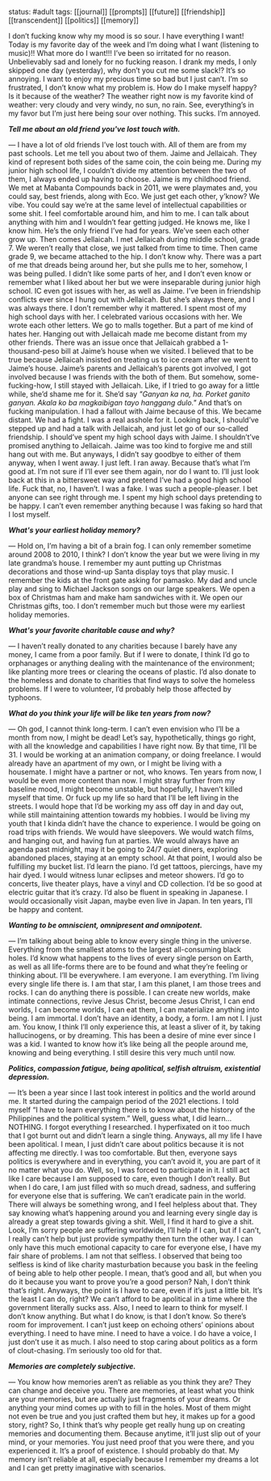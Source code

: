 status: #adult 
tags: [[journal]] [[prompts]] [[future]] [[friendship]] [[transcendent]] [[politics]] [[memory]]

I don’t fucking know why my mood is so sour. I have everything I want! Today is my favorite day of the week and I’m doing what I want (listening to music)!! What more do I want!!! I’ve been so irritated for no reason. Unbelievably sad and lonely for no fucking reason. I drank my meds, I only skipped one day (yesterday), why don’t you cut me some slack!? It’s so annoying. I want to enjoy my precious time so bad but I just can’t. I’m so frustrated, I don’t know what my problem is. How do I make myself happy? Is it because of the weather? The weather right now is my favorite kind of weather: very cloudy and very windy, no sun, no rain. See, everything’s in my favor but I’m just here being sour over nothing. This sucks. I’m annoyed.

***Tell me about an old friend you've lost touch with.***

— I have a lot of old friends I’ve lost touch with. All of them are from my past schools. Let me tell you about two of them. Jaime and Jellaicah. They kind of represent both sides of the same coin, the coin being me. During my junior high school life, I couldn’t divide my attention between the two of them, I always ended up having to choose. Jaime is my childhood friend. We met at Mabanta Compounds back in 2011, we were playmates and, you could say, best friends, along with Eco. We just get each other, y’know? We vibe. You could say we’re at the same level of intellectual capabilities or some shit. I feel comfortable around him, and him to me. I can talk about anything with him and I wouldn’t fear getting judged. He knows me, like I know him. He’s the only friend I’ve had for years. We’ve seen each other grow up. Then comes Jellaicah. I met Jellaicah during middle school, grade 7. We weren’t really that close, we just talked from time to time. Then came grade 9, we became attached to the hip. I don’t know why. There was a part of me that dreads being around her, but she pulls me to her, somehow, I was being pulled. I didn’t like some parts of her, and I don’t even know or remember what I liked about her but we were inseparable during junior high school. IC even got issues with her, as well as Jaime. I’ve been in friendship conflicts ever since I hung out with Jellaicah. But she’s always there, and I was always there. I don’t remember why it mattered. I spent most of my high school days with her. I celebrated various occasions with her. We wrote each other letters. We go to malls together. But a part of me kind of hates her. Hanging out with Jellaicah made me become distant from my other friends. There was an issue once that Jellaicah grabbed a 1-thousand-peso bill at Jaime’s house when we visited. I believed that to be true because Jellaicah insisted on treating us to ice cream after we went to Jaime’s house. Jaime’s parents and Jellaicah’s parents got involved, I got involved because I was friends with the both of them. But somehow, some-fucking-how, I still stayed with Jellaicah. Like, if I tried to go away for a little while, she’d shame me for it. She’d say *"Ganyan ka na, ha. Porket ganito ganyan. Akala ko ba magkaibigan tayo hanggang dulo."* And that’s on fucking manipulation. I had a fallout with Jaime because of this. We became distant. We had a fight. I was a real asshole for it. Looking back, I should’ve stepped up and had a talk with Jellaicah, and just let go of our so-called friendship. I should’ve spent my high school days with Jaime. I shouldn’t’ve promised anything to Jellaicah. Jaime was too kind to forgive me and still hang out with me. But anyways, I didn’t say goodbye to either of them anyway, when I went away. I just left. I ran away. Because that’s what I’m good at. I’m not sure if I’ll ever see them again, nor do I want to. I’ll just look back at this in a bittersweet way and pretend I’ve had a good high school life. Fuck that, no, I haven’t. I was a fake. I was such a people-pleaser. I bet anyone can see right through me. I spent my high school days pretending to be happy. I can’t even remember anything because I was faking so hard that I lost myself.

***What's your earliest holiday memory?***

— Hold on, I’m having a bit of a brain fog. I can only remember sometime around 2008 to 2010, I think? I don’t know the year but we were living in my late grandma’s house. I remember my aunt putting up Christmas decorations and those wind-up Santa display toys that play music. I remember the kids at the front gate asking for pamasko. My dad and uncle play and sing to Michael Jackson songs on our large speakers. We open a box of Christmas ham and make ham sandwiches with it. We open our Christmas gifts, too. I don’t remember much but those were my earliest holiday memories.

***What's your favorite charitable cause and why?***

— I haven’t really donated to any charities because I barely have any money, I came from a poor family. But if I were to donate, I think I’d go to orphanages or anything dealing with the maintenance of the environment; like planting more trees or clearing the oceans of plastic. I’d also donate to the homeless and donate to charities that find ways to solve the homeless problems. If I were to volunteer, I’d probably help those affected by typhoons.

***What do you think your life will be like ten years from now?***

— Oh god, I cannot think long-term. I can’t even envision who I’ll be a month from now, I might be dead! Let’s say, hypothetically, things go right, with all the knowledge and capabilities I have right now. By that time, I’ll be 31. I would be working at an animation company, or doing freelance. I would already have an apartment of my own, or I might be living with a housemate. I might have a partner or not, who knows. Ten years from now, I would be even more content than now. I might stray further from my baseline mood, I might become unstable, but hopefully, I haven’t killed myself that time. Or fuck up my life so hard that I’ll be left living in the streets. I would hope that I’d be working my ass off day in and day out, while still maintaining attention towards my hobbies. I would be living my youth that I kinda didn’t have the chance to experience. I would be going on road trips with friends. We would have sleepovers. We would watch films, and hanging out, and having fun at parties. We would always have an agenda past midnight, may it be going to 24/7 quiet diners, exploring abandoned places, staying at an empty school. At that point, I would also be fulfilling my bucket list. I’d learn the piano. I’d get tattoos, piercings, have my hair dyed. I would witness lunar eclipses and meteor showers. I’d go to concerts, live theater plays, have a vinyl and CD collection. I’d be so good at electric guitar that it’s crazy. I’d also be fluent in speaking in Japanese. I would occasionally visit Japan, maybe even live in Japan. In ten years, I’ll be happy and content.

***Wanting to be omniscient, omnipresent and omnipotent.***

— I’m talking about being able to know every single thing in the universe. Everything from the smallest atoms to the largest all-consuming black holes. I’d know what happens to the lives of every single person on Earth, as well as all life-forms there are to be found and what they’re feeling or thinking about. I’ll be everywhere. I am everyone. I am everything. I’m living every single life there is. I am that star, I am this planet, I am those trees and rocks. I can do anything there is possible. I can create new worlds, make intimate connections, revive Jesus Christ, become Jesus Christ, I can end worlds, I can become worlds, I can eat them, I can materialize anything into being. I am immortal. I don’t have an identity, a body, a form. I am not I. I just am. You know, I think I’ll only experience this, at least a sliver of it, by taking hallucinogens, or by dreaming. This has been a desire of mine ever since I was a kid. I wanted to know how it’s like being all the people around me, knowing and being everything. I still desire this very much until now. 

***Politics, compassion fatigue, being apolitical, selfish altruism, existential depression.***

— It’s been a year since I last took interest in politics and the world around me. It started during the campaign period of the 2021 elections. I told myself “I have to learn everything there is to know about the history of the Philippines and the political system.” Well, guess what, I did learn… NOTHING. I forgot everything I researched. I hyperfixated on it too much that I got burnt out and didn’t learn a single thing. Anyways, all my life I have been apolitical. I mean, I just didn’t care about politics because it is not affecting me directly. I was too comfortable. But then, everyone says politics is everywhere and in everything, you can’t avoid it, you are part of it no matter what you do. Well, so, I was forced to participate in it. I still act like I care because I am supposed to care, even though I don’t really. But when I do care, I am just filled with so much dread, sadness, and suffering for everyone else that is suffering. We can’t eradicate pain in the world. There will always be something wrong, and I feel helpless about that. They say knowing what’s happening around you and learning every single day is already a great step towards giving a shit. Well, I find it hard to give a shit. Look, I’m sorry people are suffering worldwide, I’ll help if I can, but if I can’t, I really can’t help but just provide sympathy then turn the other way. I can only have this much emotional capacity to care for everyone else, I have my fair share of problems. I am not that selfless. I observed that being too selfless is kind of like charity masturbation because you bask in the feeling of being able to help other people. I mean, that’s good and all, but when you do it because you want to prove you’re a good person? Nah, I don’t think that’s right. Anyways, the point is I have to care, even if it’s just a little bit. It’s the least I can do, right? We can’t afford to be apolitical in a time where the government literally sucks ass. Also, I need to learn to think for myself. I don’t know anything. But what I do know, is that I don’t know. So there’s room for improvement. I can’t just keep on echoing others’ opinions about everything. I need to have mine. I need to have a voice. I do have a voice, I just don’t use it as much. I also need to stop caring about politics as a form of clout-chasing. I’m seriously too old for that.

***Memories are completely subjective.***

— You know how memories aren’t as reliable as you think they are? They can change and deceive you. There are memories, at least what you think are your memories, but are actually just fragments of your dreams. Or anything your mind comes up with to fill in the holes. Most of them might not even be true and you just crafted them but hey, it makes up for a good story, right? So, I think that’s why people get really hung up on creating memories and documenting them. Because anytime, it’ll just slip out of your mind, or your memories. You just need proof that you were there, and you experienced it. It’s a proof of existence. I should probably do that. My memory isn’t reliable at all, especially because I remember my dreams a lot and I can get pretty imaginative with scenarios.